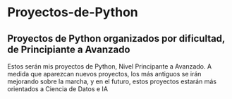 # Proyectos-de-Python
Proyectos de Python organizados por dificultad, de Principiante a Avanzado
--------------------------------------------------------------------------
Estos serán mis proyectos de Python, Nivel Principante a Avanzado.
A medida que aparezcan nuevos proyectos, los más antiguos se irán mejorando sobre la marcha,
y en el futuro, estos proyectos estarán más orientados a Ciencia de Datos e IA
